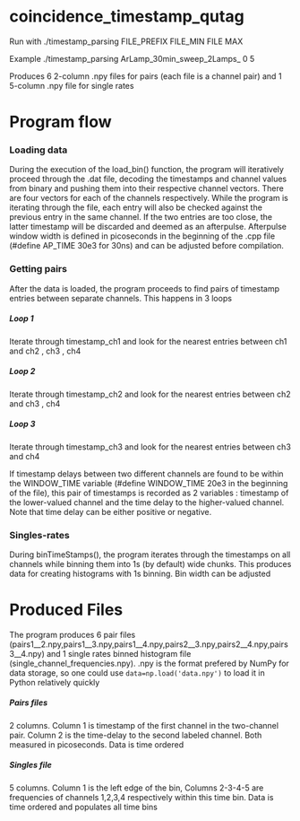 # coincidence_timestamp_qutag

Run with 
./timestamp_parsing FILE_PREFIX FILE_MIN FILE MAX

Example 
./timestamp_parsing ArLamp_30min_sweep_2Lamps_ 0 5


Produces 6 2-column .npy  files for pairs (each file is a channel pair) and 1 5-column .npy file for single rates



# Program flow

### Loading data 
During the execution of the load_bin() function, the program will iteratively proceed through the .dat file, decoding the timestamps and channel values from binary and pushing them into their respective channel vectors. There are four vectors for each of the channels respectively. While the program is iterating through the file, each entry will also be checked against the previous entry in the same channel. If the two entries are too close, the latter timestamp will be discarded and deemed as an afterpulse. Afterpulse window width is defined in picoseconds in the beginning of the .cpp file (#define AP_TIME 30e3 for 30ns) and can be adjusted before compilation.

### Getting pairs
After the data is loaded, the program proceeds to find pairs of timestamp entries between separate channels. This happens in 3 loops

##### Loop 1
Iterate through timestamp_ch1 and look for the nearest entries between ch1 and ch2 , ch3 , ch4

##### Loop 2
Iterate through timestamp_ch2 and look for the nearest entries between ch2 and ch3 , ch4

##### Loop 3
Iterate through timestamp_ch3 and look for the nearest entries between ch3 and ch4

If timestamp delays between two different channels are found to be within the WINDOW_TIME variable (#define WINDOW_TIME 20e3 in the beginning of the file), this pair of timestamps is recorded as 2 variables : timestamp of the lower-valued channel and the time delay to the higher-valued channel. Note that time delay can be either positive or negative.

### Singles-rates
During binTimeStamps(), the program iterates through the timestamps on all channels while binning them into 1s (by default) wide chunks. This produces data for creating histograms with 1s binning. Bin width can be adjusted

# Produced Files
The program produces 6 pair files (pairs1__2.npy,pairs1__3.npy,pairs1__4.npy,pairs2__3.npy,pairs2__4.npy,pairs3__4.npy) and 1 single rates binned histogram file (single_channel_frequencies.npy). .npy is the format prefered by NumPy for data storage, so one could use `data=np.load('data.npy')` to load it in Python relatively quickly

##### Pairs files
2 columns. Column 1 is timestamp of the first channel in the two-channel pair. Column 2 is the time-delay to the second labeled channel. Both measured in picoseconds. Data is time ordered
##### Singles file
5 columns. Column 1 is the left edge of the bin, Columns 2-3-4-5 are frequencies of channels 1,2,3,4 respectively within this time bin. Data is time ordered and populates all time bins
